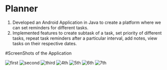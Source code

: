 # Planner
1. Developed an Android Application in Java to create a platform where we can set reminders for different tasks.
2. Implemented features to create subtask of a task, set priority of different tasks, repeat task reminders after a
   particular interval, add notes, view tasks on their respective dates.

#ScreenShots of the Application

![first](https://user-images.githubusercontent.com/91668922/177594206-0fe96d6b-addc-47eb-b31e-16efc3054b29.jpg) ![second](https://user-images.githubusercontent.com/91668922/177594771-b4b1b998-2cce-4be4-9f2e-1324f7ea3d13.jpg) ![third](https://user-images.githubusercontent.com/91668922/177594805-ff57bfff-d352-4ce4-91b8-d02f778c94a1.jpg)  ![4th](https://user-images.githubusercontent.com/91668922/177594878-080cbb7b-d891-4b62-bb37-cf5f2729d301.jpg)  ![5th](https://user-images.githubusercontent.com/91668922/177594897-3962a6af-66a4-4d35-b886-21eda2b750ad.jpg)  ![6th](https://user-images.githubusercontent.com/91668922/177594925-c484022b-0c26-42ae-9520-49d0cc7aad2c.jpg)  ![7th](https://user-images.githubusercontent.com/91668922/177594954-9eb2b034-ad7e-4c4f-bc59-7a968c954e0e.jpg)

